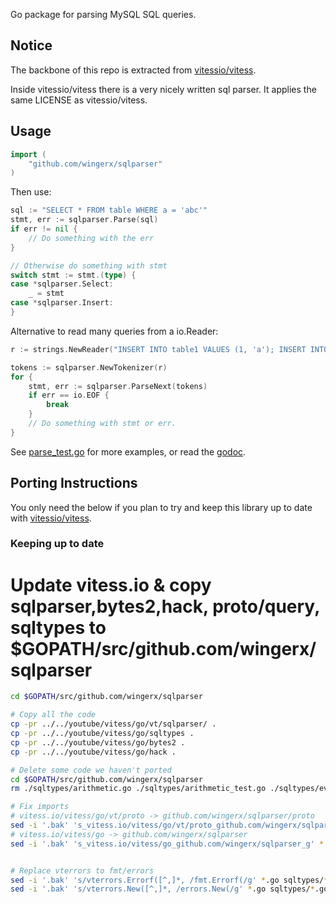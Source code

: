 Go package for parsing MySQL SQL queries.

## Notice

The backbone of this repo is extracted from [vitessio/vitess](https://github.com/vitessio/vitess).

Inside vitessio/vitess there is a very nicely written sql parser. 
It applies the same LICENSE as vitessio/vitess.

## Usage

```go
import (
    "github.com/wingerx/sqlparser"
)
```

Then use:

```go
sql := "SELECT * FROM table WHERE a = 'abc'"
stmt, err := sqlparser.Parse(sql)
if err != nil {
	// Do something with the err
}

// Otherwise do something with stmt
switch stmt := stmt.(type) {
case *sqlparser.Select:
	_ = stmt
case *sqlparser.Insert:
}
```

Alternative to read many queries from a io.Reader:

```go
r := strings.NewReader("INSERT INTO table1 VALUES (1, 'a'); INSERT INTO table2 VALUES (3, 4);")

tokens := sqlparser.NewTokenizer(r)
for {
	stmt, err := sqlparser.ParseNext(tokens)
	if err == io.EOF {
		break
	}
	// Do something with stmt or err.
}
```

See [parse_test.go](https://github.com/wingerx/sqlparser/blob/master/parse_test.go) for more examples, or read the [godoc](https://godoc.org/github.com/wingerx/sqlparser).


## Porting Instructions

You only need the below if you plan to try and keep this library up to date with [vitessio/vitess](https://github.com/vitessio/vitess).

### Keeping up to date
# Update vitess.io & copy sqlparser,bytes2,hack, proto/query, sqltypes to $GOPATH/src/github.com/wingerx/sqlparser 
```bash
cd $GOPATH/src/github.com/wingerx/sqlparser

# Copy all the code
cp -pr ../../youtube/vitess/go/vt/sqlparser/ .
cp -pr ../../youtube/vitess/go/sqltypes .
cp -pr ../../youtube/vitess/go/bytes2 .
cp -pr ../../youtube/vitess/go/hack .

# Delete some code we haven't ported
cd $GOPATH/src/github.com/wingerx/sqlparser
rm ./sqltypes/arithmetic.go ./sqltypes/arithmetic_test.go ./sqltypes/event_token.go ./sqltypes/event_token_test.go ./sqltypes/proto3.go ./sqltypes/proto3_test.go ./sqltypes/query_response.go ./sqltypes/result.go ./sqltypes/result_test.go

# Fix imports
# vitess.io/vitess/go/vt/proto -> github.com/wingerx/sqlparser/proto
sed -i '.bak' 's_vitess.io/vitess/go/vt/proto_github.com/wingerx/sqlparser/proto_g' *.go
# vitess.io/vitess/go -> github.com/wingerx/sqlparser
sed -i '.bak' 's_vitess.io/vitess/go_github.com/wingerx/sqlparser_g' *.go


# Replace vterrors to fmt/errors
sed -i '.bak' 's/vterrors.Errorf([^,]*, /fmt.Errorf(/g' *.go sqltypes/*.go
sed -i '.bak' 's/vterrors.New([^,]*, /errors.New(/g' *.go sqltypes/*.go
```
